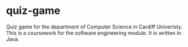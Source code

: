 # quiz-game
Quiz game for the department of Computer Science in Cardiff Univeristy. This is a coursework for the software engineering module. It is written in Java.
